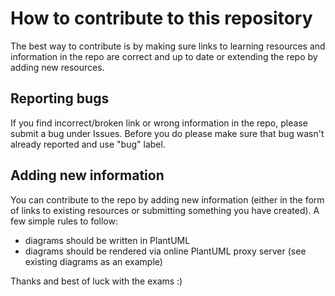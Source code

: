 # How to contribute to this repository
The best way to contribute is by making sure links to learning resources and information in the repo are correct and up to date or extending the repo by adding new resources.

## Reporting bugs
If you find incorrect/broken link or wrong information in the repo, please submit a bug under Issues. Before you do please make sure that bug wasn't already reported and use "bug" label.

## Adding new information

You can contribute to the repo by adding new information (either in the form of links to existing resources or submitting something you have created). A few simple rules to follow:
- diagrams should be written in PlantUML
- diagrams should be rendered via online PlantUML proxy server (see existing diagrams as an example)

Thanks and best of luck with the exams :)
